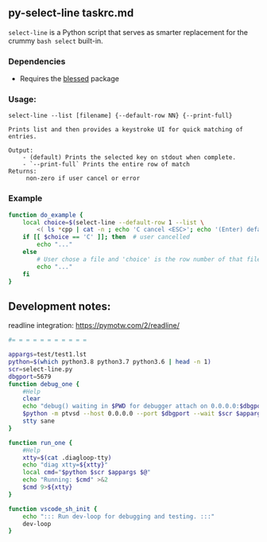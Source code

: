 ## py-select-line taskrc.md
`select-line` is a Python script that serves as smarter replacement for the crummy `bash select` built-in.

### Dependencies
  - Requires the [blessed](https://github.com/jquast/blessed) package


### Usage:
    select-line --list [filename] {--default-row NN} {--print-full}

    Prints list and then provides a keystroke UI for quick matching of entries.

    Output:
        - (default) Prints the selected key on stdout when complete.
        - `--print-full` Prints the entire row of match
    Returns:
         non-zero if user cancel or error

### Example
```bash
function do_example {
    local choice=$(select-line --default-row 1 --list \
        <( ls *cpp | cat -n ; echo 'C cancel <ESC>'; echo '(Enter) default'))
    if [[ $choice == 'C' ]]; then  # user cancelled
        echo "..."
    else
        # User chose a file and 'choice' is the row number of that file
        echo "..."
    fi
}
```
## Development notes:
readline integration: https://pymotw.com/2/readline/

```bash
#= = = = = = = = = = =

appargs=test/test1.lst
python=$(which python3.8 python3.7 python3.6 | head -n 1)
scr=select-line.py
dbgport=5679
function debug_one {
    #Help
    clear
    echo "debug() waiting in $PWD for debugger attach on 0.0.0.0:$dbgport..."
    $python -m ptvsd --host 0.0.0.0 --port $dbgport --wait $scr $appargs $@
    stty sane
}

function run_one {
    #Help
    xtty=$(cat .diagloop-tty)
    echo "diag xtty=${xtty}"
    local cmd="$python $scr $appargs $@"
    echo "Running: $cmd" >&2
    $cmd 9>${xtty}
}

function vscode_sh_init {
    echo "::: Run dev-loop for debugging and testing. :::"
    dev-loop
}



```
